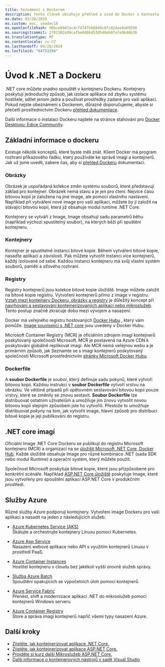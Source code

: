 ```yaml
---
title: Seznámení s Dockerem
description: Tento článek obsahuje přehled a úvod do Docker v kontextu aplikace .NET Core.
ms.date: 03/20/2019
ms.custom: mvc, seodec18
ms.openlocfilehash: d0bce09d7acdcf474fbb8849c8fc82dae4a69598
ms.sourcegitcommit: 2701302a99cafbe0d86d53d540eb0fa7e9b46b36
ms.translationtype: MT
ms.contentlocale: cs-CZ
ms.lasthandoff: 04/28/2019
ms.locfileid: "64753294"
---
```

# <a name="introduction-to-net-and-docker"></a>Úvod k .NET a Dockeru

.NET core můžete snadno spouštět v kontejneru Dockeru. Kontejnery poskytují jednoduchý způsob, jak izolace aplikace od zbytku systému hostitele, sdílet jenom jádra a používat prostředky zadané pro vaši aplikaci. Pokud nejste obeznámeni s Dockerem, důrazně doporučujeme, abyste si přečetli prostřednictvím Dockeru [přehled dokumentace](https://docs.docker.com/engine/docker-overview/).

Další informace o instalaci Dockeru najdete na stránce stahování pro [Docker Desktopu: Edice Community](https://www.docker.com/products/docker-desktop).

## <a name="docker-basics"></a>Základní informace o dockeru

Existuje několik konceptů, které byste měli znát. Klient Docker má program rozhraní příkazového řádku, který používáte ke správě imagí a kontejnerů. Jak už jsme uvedli, zabere čas, aby si [přehled Dockeru](https://docs.docker.com/engine/docker-overview/) dokumentaci. 

### <a name="images"></a>Obrázky

Obrázek je uspořádaná kolekce změn systému souborů, které představují základ pro kontejner. Obrázek nemá stavu a je jen pro čtení. Nejvíce času bitovou kopii je založena na jiné image, ale pomocí vlastního nastavení. Například při vytváření nové image pro vaši aplikaci, můžete by ji založit na stávající bitovou kopii, která již obsahuje modul runtime .NET Core.

Kontejnery se vytváří z Image, Image obsahují sadu parametrů běhu (například výchozí spustitelný soubor), na kterých běží při spuštění kontejneru.

### <a name="containers"></a>Kontejnery

Kontejner je spustitelné instanci bitové kopie. Během vytváření bitové kopie, nasaďte aplikaci a závislosti. Pak můžete vytvořit instanci více kontejnerů, každý izolované od sebe. Každou instanci kontejneru má svůj vlastní systém souborů, paměti a síťového rozhraní.

### <a name="registries"></a>Registry

Registry kontejnerů jsou kolekce bitové kopie úložiště. Image můžete založit na bitové kopie registru. Vytvoření kontejnerů přímo z image v registru. [Vztah mezi kontejnery Dockeru, obrázky a registry](../../standard/microservices-architecture/container-docker-introduction/docker-containers-images-registries.md) je důležitý koncept při [navrhování a sestavování kontejnerizovaných aplikací nebo mikroslužeb](../../standard/microservices-architecture/architect-microservice-container-applications/index.md). Tento postup značně zkracuje dobu mezi vývojem a nasazení.

Docker má veřejného registru hostovaných [Docker Hubu](https://hub.docker.com/) , který vám pomůže. [Image související s .NET core](https://hub.docker.com/_/microsoft-dotnet-core/) jsou uvedeny v Docker Hubu. 

Microsoft Container Registry (MCR) je oficiálním zdrojem imagí kontejnerů poskytovaný společností Microsoft. MCR je postavená na Azure CDN k poskytování globálně replikovat imagí. Ale MCR nemá veřejnou webu a je primárním způsob, jak Seznamte se s imagí kontejnerů poskytovaný společností Microsoft prostřednictvím [stránky Microsoft Docker Hubu](https://hub.docker.com/_/microsoft-dotnet-core/).

### <a name="dockerfile"></a>Dockerfile

A **soubor Dockerfile** je soubor, který definuje sadu pokynů, které vytvoří bitovou kopii. Každou instrukci v **soubor Dockerfile** vytvoří vrstvu na obrázku. Ve většině případů při opětovném sestavování bitovou kopii pouze vrstvy, které se změnily se znovu sestavit. **Soubor Dockerfile** lze distribuovat ostatním uživatelům a umožňuje jim znovu vytvořit novou bitovou kopii stejným způsobem jste ho vytvořili. Přestože to umožňuje distribuovat *pokyny* na tom, jak vytvořit image, hlavní způsob pro distribuci bitové kopie je její publikování do registru.

## <a name="net-core-images"></a>.NET core imagí

Oficiální Image .NET Core Dockeru se publikují do registru Microsoft kontejneru (MCR) a organizací na se [úložišti Microsoft .NET Core, Docker Hub](https://hub.docker.com/_/microsoft-dotnet-core/). Každé úložiště obsahuje Image pro různé kombinace .NET (sada SDK nebo modul Runtime) a operační systém, který můžete použít. 

Společnost Microsoft poskytuje bitové kopie, které jsou přizpůsobené pro konkrétní scénáře. Například [ASP.NET Core úložiště](https://hub.docker.com/_/microsoft-dotnet-core-aspnet/) poskytuje Image, které jsou vytvořeny pro spouštění aplikací ASP.NET Core v produkčním prostředí.

## <a name="azure-services"></a>Služby Azure

Různé služby Azure podporují kontejnery. Vytvoření image Dockeru pro vaši aplikaci a nasadit na jeden z následujících služeb:

* [Azure Kubernetes Service (AKS)](https://azure.microsoft.com/services/kubernetes-service/)\
Škálujte a orchestrujte kontejnery Linuxu pomocí Kubernetes.

* [Azure App Service](https://azure.microsoft.com/services/app-service/containers/)\
Nasazení webové aplikace nebo API s využitím kontejnerů Linuxu v prostředí PaaS.

* [Azure Container Instances](https://azure.microsoft.com/services/container-instances/)\
Hostitel kontejneru v cloudu bez jakékoli vyšší úrovně služeb správy.

* [Služba Azure Batch](https://azure.microsoft.com/services/batch/)\
Spouštění opakujících se výpočetních úloh pomocí kontejnerů.

* [Azure Service Fabric](https://azure.microsoft.com/services/service-fabric/)\
Přenést, shift a modernizace aplikací .NET do mikroslužeb pomocí kontejnerů Windows serveru

* [Azure Container Registry](https://azure.microsoft.com/services/container-registry/)\
Store a správa imagí kontejnerů napříč všemi typy nasazení Azure.

## <a name="next-steps"></a>Další kroky

* [Zjistěte, jak kontejnerizovat aplikace .NET Core.](build-docker-netcore-container.md)
* [Zjistěte, jak kontejnerizovat aplikace ASP.NET Core.](/aspnet/core/host-and-deploy/docker/building-net-docker-images)
* [Projděte si kurz další Mikroslužeb ASP.NET Core.](https://dotnet.microsoft.com/learn/web/aspnet-microservice-tutorial/intro)
* [Další informace o kontejnerových nástrojů v sadě Visual Studio](/visualstudio/containers/overview)
